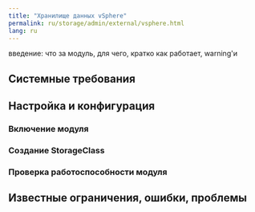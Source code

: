 ```yaml
---
title: "Хранилище данных vSphere"
permalink: ru/storage/admin/external/vsphere.html
lang: ru
---
```


введение: что за модуль, для чего, кратко как работает, warning'и

## Системные требования


## Настройка и конфигурация


### Включение модуля


### Создание StorageClass


### Проверка работоспособности модуля


## Известные ограничения, ошибки, проблемы